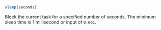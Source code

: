 ```julia
sleep(seconds)
```

Block the current task for a specified number of seconds. The minimum sleep time is 1 millisecond or input of `0.001`.
